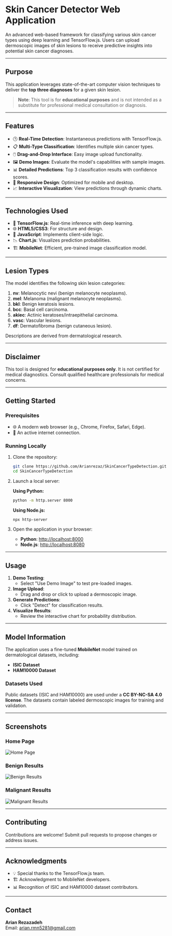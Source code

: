 # Skin Cancer Detector Web Application

An advanced web-based framework for classifying various skin cancer types using deep learning and TensorFlow.js. Users can upload dermoscopic images of skin lesions to receive predictive insights into potential skin cancer diagnoses.

---

## Purpose

This application leverages state-of-the-art computer vision techniques to deliver the **top three diagnoses** for a given skin lesion. 

> **Note**: This tool is for **educational purposes** and is not intended as a substitute for professional medical consultation or diagnosis.

---

## Features

- 🕒 **Real-Time Detection**: Instantaneous predictions with TensorFlow.js.
- 📋 **Multi-Type Classification**: Identifies multiple skin cancer types.
- 🖱️ **Drag-and-Drop Interface**: Easy image upload functionality.
- 🖼️ **Demo Images**: Evaluate the model's capabilities with sample images.
- 📊 **Detailed Predictions**: Top 3 classification results with confidence scores.
- 📱 **Responsive Design**: Optimized for mobile and desktop.
- 📈 **Interactive Visualization**: View predictions through dynamic charts.

---

## Technologies Used

- 🧠 **TensorFlow.js**: Real-time inference with deep learning.
- 🌐 **HTML5/CSS3**: For structure and design.
- 📜 **JavaScript**: Implements client-side logic.
- 📉 **Chart.js**: Visualizes prediction probabilities.
- 🏗️ **MobileNet**: Efficient, pre-trained image classification model.

---

## Lesion Types

The model identifies the following skin lesion categories:

1. **nv**: Melanocytic nevi (benign melanocyte neoplasms).
2. **mel**: Melanoma (malignant melanocyte neoplasms).
3. **bkl**: Benign keratosis lesions.
4. **bcc**: Basal cell carcinoma.
5. **akiec**: Actinic keratoses/intraepithelial carcinoma.
6. **vasc**: Vascular lesions.
7. **df**: Dermatofibroma (benign cutaneous lesion).

Descriptions are derived from dermatological research.

---

## Disclaimer

This tool is designed for **educational purposes only**. It is not certified for medical diagnostics. Consult qualified healthcare professionals for medical concerns.

---

## Getting Started

### Prerequisites

- 🌐 A modern web browser (e.g., Chrome, Firefox, Safari, Edge).
- 📶 An active internet connection.

### Running Locally

1. Clone the repository:
   ```bash
   git clone https://github.com/Arianrezaz/SkinCancerTypeDetection.git
   cd SkinCancerTypeDetection
   ```

2. Launch a local server:

   **Using Python:**
   ```bash
   python -m http.server 8000
   ```

   **Using Node.js:**
   ```bash
   npx http-server
   ```

3. Open the application in your browser:
   - **Python**: [http://localhost:8000](http://localhost:8000)
   - **Node.js**: [http://localhost:8080](http://localhost:8080)

---

## Usage

1. **Demo Testing**:
   - Select "Use Demo Image" to test pre-loaded images.
2. **Image Upload**:
   - Drag and drop or click to upload a dermoscopic image.
3. **Generate Predictions**:
   - Click "Detect" for classification results.
4. **Visualize Results**:
   - Review the interactive chart for probability distribution.

---

## Model Information

The application uses a fine-tuned **MobileNet** model trained on dermatological datasets, including:

- **ISIC Dataset**
- **HAM10000 Dataset**

### Datasets Used

Public datasets (ISIC and HAM10000) are used under a **CC BY-NC-SA 4.0 license**. The datasets contain labeled dermoscopic images for training and validation.

---

## Screenshots

### Home Page
![Home Page](screenshots/homepage.jpeg)

### Benign Results
![Benign Results](screenshots/test1.jpeg)

### Malignant Results
![Malignant Results](screenshots/test2.jpeg)

---

## Contributing

Contributions are welcome! Submit pull requests to propose changes or address issues.

---

## Acknowledgments

- 💡 Special thanks to the TensorFlow.js team.
- 🏗️ Acknowledgment to MobileNet developers.
- 📊 Recognition of ISIC and HAM10000 dataset contributors.

---

## Contact

**Arian Rezazadeh**  
Email: [arian.rmn5281@gmail.com](mailto:arian.rmn5281@gmail.com)
